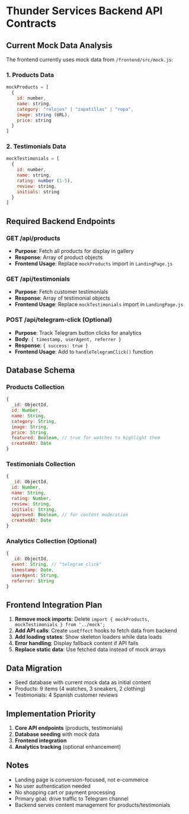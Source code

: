 # Thunder Services Backend API Contracts

## Current Mock Data Analysis
The frontend currently uses mock data from `/frontend/src/mock.js`:

### 1. Products Data
```javascript
mockProducts = [
  {
    id: number,
    name: string,
    category: "relojes" | "zapatillas" | "ropa", 
    image: string (URL),
    price: string
  }
]
```

### 2. Testimonials Data
```javascript
mockTestimonials = [
  {
    id: number,
    name: string,
    rating: number (1-5),
    review: string,
    initials: string
  }
]
```

## Required Backend Endpoints

### GET /api/products
- **Purpose**: Fetch all products for display in gallery
- **Response**: Array of product objects
- **Frontend Usage**: Replace `mockProducts` import in `LandingPage.js`

### GET /api/testimonials  
- **Purpose**: Fetch customer testimonials
- **Response**: Array of testimonial objects
- **Frontend Usage**: Replace `mockTestimonials` import in `LandingPage.js`

### POST /api/telegram-click (Optional)
- **Purpose**: Track Telegram button clicks for analytics
- **Body**: `{ timestamp, userAgent, referrer }`
- **Response**: `{ success: true }`
- **Frontend Usage**: Add to `handleTelegramClick()` function

## Database Schema

### Products Collection
```javascript
{
  _id: ObjectId,
  id: Number,
  name: String,
  category: String,
  image: String,
  price: String,
  featured: Boolean, // true for watches to highlight them
  createdAt: Date
}
```

### Testimonials Collection
```javascript
{
  _id: ObjectId,
  id: Number,
  name: String,
  rating: Number,
  review: String,
  initials: String,
  approved: Boolean, // for content moderation
  createdAt: Date
}
```

### Analytics Collection (Optional)
```javascript
{
  _id: ObjectId,
  event: String, // "telegram_click"
  timestamp: Date,
  userAgent: String,
  referrer: String
}
```

## Frontend Integration Plan

1. **Remove mock imports**: Delete `import { mockProducts, mockTestimonials } from '../mock';`
2. **Add API calls**: Create `useEffect` hooks to fetch data from backend
3. **Add loading states**: Show skeleton loaders while data loads
4. **Error handling**: Display fallback content if API fails
5. **Replace static data**: Use fetched data instead of mock arrays

## Data Migration
- Seed database with current mock data as initial content
- Products: 9 items (4 watches, 3 sneakers, 2 clothing)
- Testimonials: 4 Spanish customer reviews

## Implementation Priority
1. **Core API endpoints** (products, testimonials)
2. **Database seeding** with mock data
3. **Frontend integration** 
4. **Analytics tracking** (optional enhancement)

## Notes
- Landing page is conversion-focused, not e-commerce
- No user authentication needed
- No shopping cart or payment processing
- Primary goal: drive traffic to Telegram channel
- Backend serves content management for products/testimonials